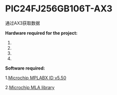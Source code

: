 # PIC24FJ256GB106T-AX3
通过AX3获取数据

__Hardware required for the project:__

  1.
  2.
  3.
  4.
**Software required:**

  1.[Microchip MPLABX ID v5.50](https://www.microchip.com/en-us/tools-resources/develop/mplab-x-ide)
  
  2.[Microchip MLA library](https://www.microchip.com/en-us/tools-resources/develop/libraries/microchip-libraries-for-applications)
  
